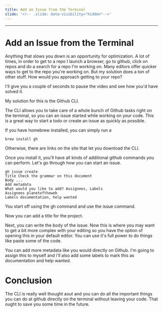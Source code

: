 ```yaml
---
title: Add an Issue from the Terminal
slide: '<!-- .slide: data-visibility="hidden"-->'
---
```


<!-- .slide: data-state="layout-title" class="bg-dark"-->

---

# Add an Issue from the Terminal

Anything that slows you down is an opportunity for optimization. A lot of times, in order to get to a repo I launch a browser, go to github, click on repos and do a search for a repo I'm working on. Many editors offer quicker ways to get to the repo you're working on. But my solution does a ton of other stuff. How would you approach getting to your repo?

I'll give you a couple of seconds to pause the video and see how you'd have solved it.

My solution for this is the Github CLI.

The CLI allows you to take care of a whole bunch of Github tasks right on the terminal, so you can an issue started while working on your code. This is a great way to start a todo or create an issue as quickly as possible.

If you have homebrew installed, you can simply run a

```
brew install gh
```

Otherwise, there are links on the site that let you download the CLI.

Once you install it, you'll have all kinds of additional github commands you can perform. Let's go through how you can start an issue.

```
gh issue create
Title Check the grammar on this document
Body ...
Add metadata
What would you like to add? Assignees, Labels
Assignees planetoftheweb
Labels documentation, help wanted
```

You start off using the gh command and use the issue command.

Now you can add a title for the project.

Next, you can write the body of the issue. Now this is where you may want to get a bit more complex with your editing so you have the option of opening this in your default editor. You can use it's full power to do things like paste some of the code.

You can add more metadata like you would directly on Github.
I'm going to assign this to myself
and i'll also add some labels to mark this as documentation and help wanted.

# Conclusion

The CLI is really well thought aout and you can do all the important things you can do at github directly on the terminal without leaving your code. That ought to save you some time in the future.
